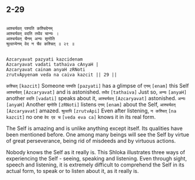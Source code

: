 ## 2-29


```shloka-sa

आश्चर्यवत् पश्यति कश्चिदेनम्
आश्चर्यवत् वदति तथैव चान्यः ।
आश्चर्यवत् चैनम् अन्यः शृणोति
श्रुत्वाप्येनम् वेद न चैव कश्चित् ॥ २९ ॥

```
```shloka-sa-hk

Azcaryavat pazyati kazcidenam
Azcaryavat vadati tathaiva cAnyaH |
Azcaryavat cainam anyaH zRNoti
zrutvApyenam veda na caiva kazcit || 29 ||

```
`कश्चित्` `[kazcit]` Someone `पश्यति` `[pazyati]` has a glimpse of `एनम्` `[enam]` this Self `आश्चर्यवत्` `[Azcaryavat]` and is astonished. `तथैव` `[tathaiva]` Just so, `अन्यः` `[anyaH]` another `वदति` `[vadati]` speaks about it, `आश्चर्यवत्` `[Azcaryavat]` astonished. `अन्यः` `[anyaH]` Another `शृणोति` `[zRNoti]` listens `एनम्` `[enam]` about the Self, `आश्चर्यवत्` `[Azcaryavat]` amazed. `श्रुत्वापि` `[zrutvApi]` Even after listening, `न कश्चित्` `[na kazcit]` no one `वेद एव च` `[veda eva ca]` knows it in its real form.

The Self is amazing and is unlike anything except itself. Its qualities have been mentioned before. One among many beings will see the Self by virtue of great perseverance, being rid of misdeeds and by virtuous actions. 

Nobody knows the Self as it really is. This Shloka illustrates three ways of experiencing the Self - seeing, speaking and listening. Even through sight, speech and listening, it is extremely difficult to comprehend the Self in its actual form, to speak or to listen about it, as it really is.


